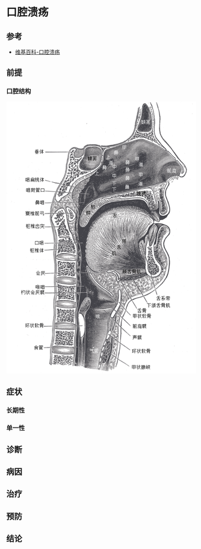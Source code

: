 # 口腔溃疡



## 参考

- [维基百科-口腔溃疡](https://zh.wikipedia.org/wiki/%E5%8F%A3%E8%85%94%E6%BA%83%E7%96%A1)



## 前提

### 口腔结构

![人体口腔结构图](res/Gray994_zh.png)



## 症状

### 长期性

### 单一性



## 诊断



## 病因



## 治疗



## 预防



## 结论



